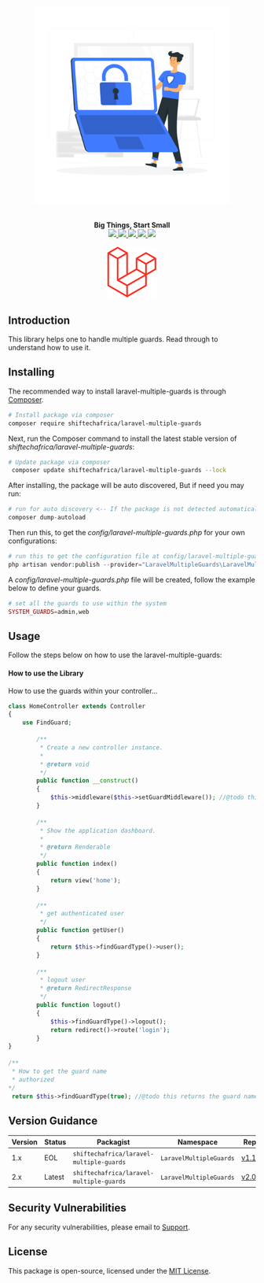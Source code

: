 # <p align="center"><a href="https://github.com/SHIFTECH-AFRICA" target="_blank"><img width="400" src="https://github.com/SHIFTECH-AFRICA/avatars/blob/main/Secure.png?raw=true"></a></p>

<p align="center">
  <b>Big Things, Start Small</b><br>
  <a href="https://github.com/SHIFTECH-AFRICA/laravel-multiple-guards/issues">
  <img src="https://img.shields.io/github/issues/SHIFTECH-AFRICA/laravel-multiple-guards.svg">
  </a>
  <a href="https://github.com/SHIFTECH-AFRICA/laravel-multiple-guards/network/members">
  <img src="https://img.shields.io/github/forks/SHIFTECH-AFRICA/laravel-multiple-guards.svg">
  </a>
  <a href="https://github.com/SHIFTECH-AFRICA/laravel-multiple-guards/stargazers">
  <img src="https://img.shields.io/github/stars/SHIFTECH-AFRICA/laravel-multiple-guards.svg">
  </a>
  <a href="https://packagist.org/packages/shiftechafrica/laravel-multiple-guards">
  <img src="https://poser.pugx.org/shiftechafrica/laravel-multiple-guards/v/stable">
  </a>
  <a href="https://packagist.org/packages/shiftechafrica/laravel-multiple-guards">
  <img src="https://poser.pugx.org/shiftechafrica/laravel-multiple-guards/downloads">
  </a>
  <br><br>
  <img src="https://raw.githubusercontent.com/SHIFTECH-AFRICA/avatars/0d9c91fd61777ba4d79d7008e38729dc4ec410fd/laravel.min.svg">
</p>

## Introduction
This library helps one to handle multiple guards. Read through to understand how to use it.

## Installing

The recommended way to install laravel-multiple-guards is through
[Composer](http://getcomposer.org).

```bash
# Install package via composer
composer require shiftechafrica/laravel-multiple-guards
```

Next, run the Composer command to install the latest stable version of *shiftechafrica/laravel-multiple-guards*:

```bash
# Update package via composer
 composer update shiftechafrica/laravel-multiple-guards --lock
```

After installing, the package will be auto discovered, But if need you may run:

```php
# run for auto discovery <-- If the package is not detected automatically -->
composer dump-autoload
```

Then run this, to get the *config/laravel-multiple-guards.php* for your own configurations:

```php
# run this to get the configuration file at config/laravel-multiple-guards.php <-- read through it -->
php artisan vendor:publish --provider="LaravelMultipleGuards\LaravelMultipleGuardsServiceProvider"
```
A *config/laravel-multiple-guards.php* file will be created, follow the example below to define your guards.

```php
# set all the guards to use within the system
SYSTEM_GUARDS=admin,web
```

## Usage
Follow the steps below on how to use the laravel-multiple-guards:

#### How to use the Library
How to use the guards within your controller...

```php
class HomeController extends Controller
{
    use FindGuard;
    
        /**
         * Create a new controller instance.
         *
         * @return void
         */
        public function __construct()
        {
            $this->middleware($this->setGuardMiddleware()); //@todo this sets the middleware automatically i.e auth, auth:admin that you have defined in the config/auth.php
        }
    
        /**
         * Show the application dashboard.
         *
         * @return Renderable
         */
        public function index()
        {
            return view('home');
        }
    
        /**
         * get authenticated user
         */
        public function getUser()
        {
            return $this->findGuardType()->user();
        }
    
        /**
         * logout user
         * @return RedirectResponse
         */
        public function logout()
        {
            $this->findGuardType()->logout();
            return redirect()->route('login');
        }
}

/**
 * How to get the guard name
 * authorized
*/
 return $this->findGuardType(true); //@todo this returns the guard name i.e web , admin
```

## Version Guidance

| Version | Status     | Packagist           | Namespace    | Repo                                                                                     |
|---------|------------|---------------------|--------------|------------------------------------------------------------------------------------------|
| 1.x     | EOL     | `shiftechafrica/laravel-multiple-guards` | `LaravelMultipleGuards` | [v1.1.9](https://github.com/SHIFTECH-AFRICA/laravel-multiple-guards/releases/tag/v1.1.9) |
| 2.x     | Latest     | `shiftechafrica/laravel-multiple-guards` | `LaravelMultipleGuards` | [v2.0.1](https://github.com/SHIFTECH-AFRICA/laravel-multiple-guards/releases/tag/v2.0.1) |

[laravel-multiple-guards-repo]: https://github.com/SHIFTECH-AFRICA/laravel-multiple-guards.git

## Security Vulnerabilities
 For any security vulnerabilities, please email to [Support](mailto:bugs@shiftech.co.ke).
 
## License
 This package is open-source, licensed under the [MIT License](https://opensource.org/licenses/MIT).
